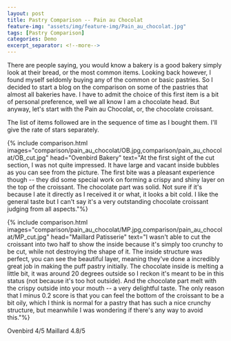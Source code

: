 ```yaml
---
layout: post
title: Pastry Comparison -- Pain au Chocolat
feature-img: "assets/img/feature-img/Pain_au_chocolat.jpg"
tags: [Pastry Comparison]
categories: Demo
excerpt_separator: <!--more-->
---
```


There are people saying, you would know a bakery is a good bakery simply look at their bread, or the most common items. Looking back however, I found myself seldomly buying any of the common or basic pastries. So I decided to start a blog on the comparison on some of the pastries that almost all bakeries have. I have to admit the choice of this first item is a bit of personal preference, well we all know I am a chocolate head. But anyway, let's start with the Pain au Chocolat, or, the chocolate croissant.<!--more-->

The list of items followed are in the sequence of time as I bought them. I'll give the rate of stars separately.

{% include comparison.html images="comparison/pain_au_chocolat/OB.jpg,comparison/pain_au_chocolat/OB_cut.jpg" head="Ovenbird Bakery" text="At the first sight of the cut section, I was not quite impressed. It have large and vacant inside bubbles as you can see from the picture. The first bite was a pleasant experience though -- they did some special work on forming a crispy and shiny layer on the top of the croissant. The chocolate part was solid. Not sure if it's because I ate it directly as I received it or what, it looks a bit cold. I like the general taste but I can't say it's a very outstanding chocolate croissant judging from all aspects."%}

{% include comparison.html images="comparison/pain_au_chocolat/MP.jpg,comparison/pain_au_chocolat/MP_cut.jpg" head="Maillard Patisserie" text="I wasn't able to cut the croissant into two half to show the inside because it's simply too crunchy to be cut, while not destroying the shape of it. The inside structure was perfect, you can see the beautiful layer, meaning they've done a incredibly great job in making the puff pastry initially. The chocolate inside is melting a little bit, it was around 20 degrees outside so I reckon it's meant to be in this status (not because it's too hot outside). And the chocolate part melt with the crispy outside into your mouth -- a very delightful taste. The only reason that I minus 0.2 score is that you can feel the bottom of the croissant to be a bit oily, which I think is normal for a pastry that has such a nice crunchy structure, but meanwhile I was wondering if there's any way to avoid this."%}

Ovenbird 4/5
Maillard 4.8/5
